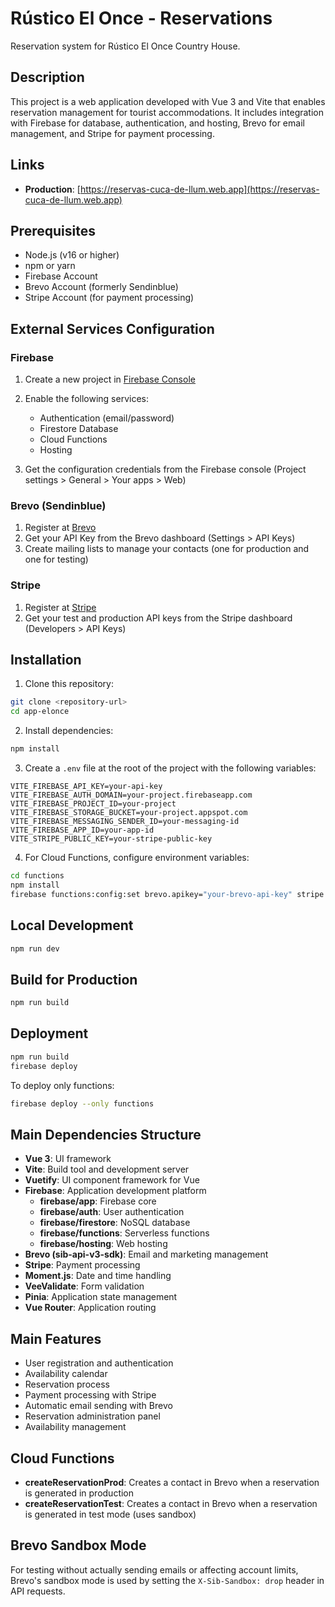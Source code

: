 # Rústico El Once - Reservations

Reservation system for Rústico El Once Country House.

## Description

This project is a web application developed with Vue 3 and Vite that enables reservation management for tourist accommodations. It includes integration with Firebase for database, authentication, and hosting, Brevo for email management, and Stripe for payment processing.

## Links

- **Production**: [https://reservas-cuca-de-llum.web.app](https://reservas-cuca-de-llum.web.app)

## Prerequisites

- Node.js (v16 or higher)
- npm or yarn
- Firebase Account
- Brevo Account (formerly Sendinblue)
- Stripe Account (for payment processing)

## External Services Configuration

### Firebase

1. Create a new project in [Firebase Console](https://console.firebase.google.com/)
2. Enable the following services:
   - Authentication (email/password)
   - Firestore Database
   - Cloud Functions
   - Hosting

3. Get the configuration credentials from the Firebase console (Project settings > General > Your apps > Web)

### Brevo (Sendinblue)

1. Register at [Brevo](https://www.brevo.com/)
2. Get your API Key from the Brevo dashboard (Settings > API Keys)
3. Create mailing lists to manage your contacts (one for production and one for testing)

### Stripe

1. Register at [Stripe](https://stripe.com/)
2. Get your test and production API keys from the Stripe dashboard (Developers > API Keys)

## Installation

1. Clone this repository:
```bash
git clone <repository-url>
cd app-elonce
```

2. Install dependencies:
```bash
npm install
```

3. Create a `.env` file at the root of the project with the following variables:
```
VITE_FIREBASE_API_KEY=your-api-key
VITE_FIREBASE_AUTH_DOMAIN=your-project.firebaseapp.com
VITE_FIREBASE_PROJECT_ID=your-project
VITE_FIREBASE_STORAGE_BUCKET=your-project.appspot.com
VITE_FIREBASE_MESSAGING_SENDER_ID=your-messaging-id
VITE_FIREBASE_APP_ID=your-app-id
VITE_STRIPE_PUBLIC_KEY=your-stripe-public-key
```

4. For Cloud Functions, configure environment variables:
```bash
cd functions
npm install
firebase functions:config:set brevo.apikey="your-brevo-api-key" stripe.secret="your-stripe-secret-key"
```

## Local Development

```bash
npm run dev
```

## Build for Production

```bash
npm run build
```

## Deployment

```bash
npm run build
firebase deploy
```

To deploy only functions:
```bash
firebase deploy --only functions
```

## Main Dependencies Structure

- **Vue 3**: UI framework
- **Vite**: Build tool and development server
- **Vuetify**: UI component framework for Vue
- **Firebase**: Application development platform
  - **firebase/app**: Firebase core
  - **firebase/auth**: User authentication
  - **firebase/firestore**: NoSQL database
  - **firebase/functions**: Serverless functions
  - **firebase/hosting**: Web hosting
- **Brevo (sib-api-v3-sdk)**: Email and marketing management
- **Stripe**: Payment processing
- **Moment.js**: Date and time handling
- **VeeValidate**: Form validation
- **Pinia**: Application state management
- **Vue Router**: Application routing

## Main Features

- User registration and authentication
- Availability calendar
- Reservation process
- Payment processing with Stripe
- Automatic email sending with Brevo
- Reservation administration panel
- Availability management

## Cloud Functions

- **createReservationProd**: Creates a contact in Brevo when a reservation is generated in production
- **createReservationTest**: Creates a contact in Brevo when a reservation is generated in test mode (uses sandbox)

## Brevo Sandbox Mode

For testing without actually sending emails or affecting account limits, Brevo's sandbox mode is used by setting the `X-Sib-Sandbox: drop` header in API requests.